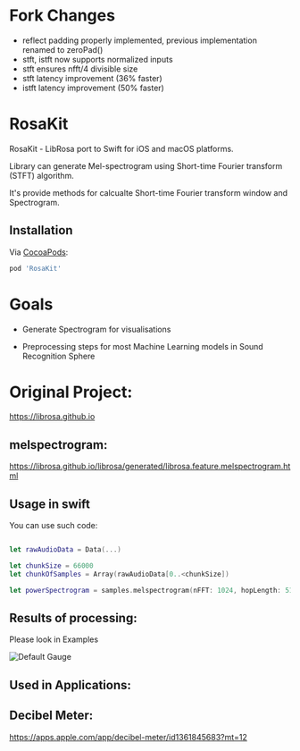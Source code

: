 # Fork Changes
- reflect padding properly implemented, previous implementation renamed to zeroPad()
- stft, istft now supports normalized inputs
- stft ensures nfft/4 divisible size
- stft latency improvement (36% faster)
- istft latency improvement  (50% faster)

# RosaKit

RosaKit - LibRosa port to Swift for iOS and macOS platforms.

Library can generate Mel-spectrogram using Short-time Fourier transform (STFT) algorithm.

It's provide methods for calcualte Short-time Fourier transform window and Spectrogram.

## Installation
Via [CocoaPods](http://cocoapods.org):
```ruby
pod 'RosaKit'

```

# Goals

* Generate Spectrogram for visualisations

* Preprocessing steps for most Machine Learning models in Sound Recognition Sphere


# Original Project:

https://librosa.github.io

## melspectrogram:
https://librosa.github.io/librosa/generated/librosa.feature.melspectrogram.html

## Usage in swift

You can use such code:

```swift

let rawAudioData = Data(...)

let chunkSize = 66000
let chunkOfSamples = Array(rawAudioData[0..<chunkSize])    

let powerSpectrogram = samples.melspectrogram(nFFT: 1024, hopLength: 512, sampleRate: Int(sampleRate), melsCount: 128)

```

## Results of processing:
Please look in Examples

![Default Gauge](https://github.com/dhrebeniuk/RosaKit/blob/master/SoundExample.png?raw=true)

## Used in Applications:

## Decibel Meter: 
https://apps.apple.com/app/decibel-meter/id1361845683?mt=12
